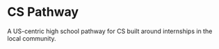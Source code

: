 # CS Pathway

A US-centric high school pathway for CS built around internships in the local community.
